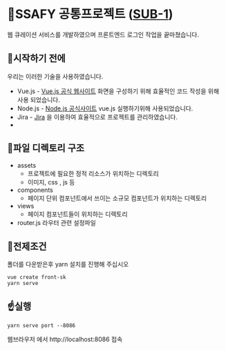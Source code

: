 # 🎉SSAFY 공통프로젝트 ([SUB-1](https://jira.ssafy.com/projects/S02P11D133/summary))

 웹 큐레이션 서비스를 개발하였으며 프론트엔드 로그인 작업을 끝마쳤습니다.

## 👀시작하기 전에

 우리는 이러한 기술을 사용하였습니다.

* Vue.js -  [Vue.js 공식 웹사이트](https://kr.vuejs.org/index.html) 화면을 구성하기 위해 효율적인 코드 작성을 위해 사용 되었습니다.
* Node.js - [Node.js 공식사이트](https://nodejs.org/en/)  vue.js 실행하기위해 사용되었습니다.
* Jira - [Jira](jira.ssafy.com) 을 이용하여 효율적으로 프로젝트를 관리하였습니다.
* 

## 📂파일 디렉토리 구조

- assets
  - 프로젝트에 필요한 정적 리소스가 위치하는 디렉토리
  - 이미지, css , js 등
- components
  - 페이지 단위 컴포넌트에서 쓰이는 소규모 컴포넌트가 위치하는 디렉토리
- views
  - 페이지 컴포넌트들이 위치하는 디렉토리
- router.js  라우터 관련 설정파일



## 🍳전제조건

폴더를 다운받은후 yarn 설치를 진행해 주십시오

```
vue create front-sk
yarn serve 
```

## ☝실행

```
yarn serve port --8086
```

웹브라우저 에서 http://localhost:8086 접속



